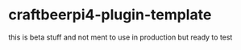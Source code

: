 # craftbeerpi4-plugin-template
this is beta stuff and not ment to use in production but ready to test

